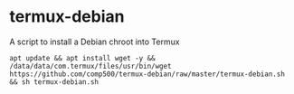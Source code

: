 # termux-debian
A script to install a Debian chroot into Termux

`apt update && apt install wget -y && /data/data/com.termux/files/usr/bin/wget https://github.com/comp500/termux-debian/raw/master/termux-debian.sh && sh termux-debian.sh`
